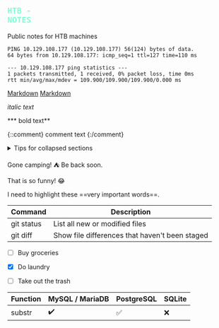 ## <code style="color : Aquamarine">HTB - NOTES</code>
Public notes for HTB machines

```shell
PING 10.129.108.177 (10.129.108.177) 56(124) bytes of data.
64 bytes from 10.129.108.177: icmp_seq=1 ttl=127 time=110 ms

--- 10.129.108.177 ping statistics ---
1 packets transmitted, 1 received, 0% packet loss, time 0ms
rtt min/avg/max/mdev = 109.900/109.900/109.900/0.000 ms
```


[Markdown](https://www.w3schools.io/file/markdown-links/)
[Markdown](https://gist.github.com/rxaviers/7360908)



_italic text_
<!---
comments syntax
--->
***  bold text**


{::comment}
comment text
{:/comment}

<details>

<summary>Tips for collapsed sections</summary>

### You can add a header

You can add text within a collapsed section. 

You can add an image or a code block, too.

```ruby
   puts "Hello World"
```

</details>

Gone camping! :tent: Be back soon.

That is so funny! :joy:

I need to highlight these ==very important words==.


| Command | Description |
| --- | --- |
| git status | List all new or modified files |
| git diff | Show file differences that haven't been staged |


- [ ] Buy groceries
- [x] Do laundry
- [ ] Take out the trash


Function | MySQL / MariaDB | PostgreSQL | SQLite
:------------ | :-------------| :-------------| :-------------
substr | :heavy_check_mark: |  :white_check_mark: | :x: